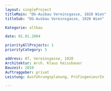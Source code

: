 ```yaml
---
layout: singleProject
titleMain: "DG-Ausbau Vereinsgasse, 1020 Wien"
titleSub: "DG-Ausbau Vereinsgasse, 1020 Wien"

Kategorie: altbau

date: 01.01.2004

priorityAllProjects: 1
priorityCategory: 5

address: AT, Vereinsgasse, 1020
Architektur: Arch. Klaus heissbauer
Bauzeit: 2010
Auftraggeber: privat
Leistung: Ausführungsplanung, PrüfingenieurIn

---
```


